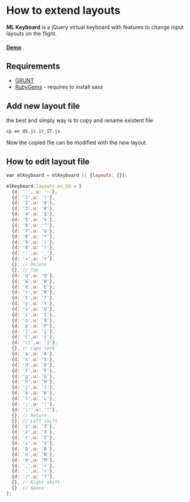 # How to extend layouts

**ML Keyboard** is a jQuery virtual keyboard with features to change input layouts on the flight.

#### [Demo](http://mbut.github.io/jquery.mlkeyboard/)

## Requirements
* [GRUNT](http://gruntjs.com/)  
* [RubyGems](https://rubygems.org/) - requires to install sass

## Add new layout file
the best and simply way is to copy and rename existent file

``cp en_US.js it_IT.js``

Now the copied file can be modified with the new layout.

## How to edit layout file

```javascript
var mlKeyboard = mlKeyboard || {layouts: {}};

mlKeyboard.layouts.en_US = [
  {d: '`', u: '~'},
  {d: '1',u: '!'},
  {d: '2',u: '@'},
  {d: '3',u: '#'},
  {d: '4',u: '$'},
  {d: '5',u: '%'},
  {d: '6',u: '^'},
  {d: '7',u: '&'},
  {d: '8',u: '*'},
  {d: '9',u: '('},
  {d: '0',u: ')'},
  {d: '-',u: '_'},
  {d: '=',u: '+'},
  {}, // Delete
  {}, // Tab
  {d: 'q',u: 'Q'},
  {d: 'w',u: 'W'},
  {d: 'e',u: 'E'},
  {d: 'r',u: 'R'},
  {d: 't',u: 'T'},
  {d: 'y',u: 'Y'},
  {d: 'u',u: 'U'},
  {d: 'i',u: 'I'},
  {d: 'o',u: 'O'},
  {d: 'p',u: 'P'},
  {d: ']',u: '}'},
  {d: '[',u: '{'},
  {d: '\\',u: '|'},
  {}, // Caps lock
  {d: 'a',u: 'A'},
  {d: 's',u: 'S'},
  {d: 'd',u: 'D'},
  {d: 'f',u: 'F'},
  {d: 'g',u: 'G'},
  {d: 'h',u: 'H'},
  {d: 'j',u: 'J'},
  {d: 'k',u: 'K'},
  {d: 'l',u: 'L'},
  {d: ';',u: ':'},
  {d: '\'',u: '"'},
  {}, // Return
  {}, // Left shift
  {d: 'z',u: 'Z'},
  {d: 'x',u: 'X'},
  {d: 'c',u: 'C'},
  {d: 'v',u: 'V'},
  {d: 'b',u: 'B'},
  {d: 'n',u: 'N'},
  {d: 'm',u: 'M'},
  {d: ',',u: '<'},
  {d: '.',u: '>'},
  {d: '/',u: '?'},
  {}, // Right shift
  {}  // Space
];
```
